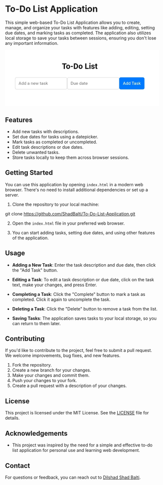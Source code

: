 # To-Do List Application

This simple web-based To-Do List Application allows you to create, manage, and organize your tasks with features like adding, editing, setting due dates, and marking tasks as completed. The application also utilizes local storage to save your tasks between sessions, ensuring you don't lose any important information.

![Screenshot](Screenshot_20231013-145359.jpg)

## Features

- Add new tasks with descriptions.
- Set due dates for tasks using a datepicker.
- Mark tasks as completed or uncompleted.
- Edit task descriptions or due dates.
- Delete unwanted tasks.
- Store tasks locally to keep them across browser sessions.

## Getting Started

You can use this application by opening `index.html` in a modern web browser. There's no need to install additional dependencies or set up a server.

1. Clone the repository to your local machine:


git clone https://github.com/ShadBalti/To-Do-List-Application.git


2. Open the `index.html` file in your preferred web browser.

3. You can start adding tasks, setting due dates, and using other features of the application.

## Usage

- **Adding a New Task**: Enter the task description and due date, then click the "Add Task" button.

- **Editing a Task**: To edit a task description or due date, click on the task text, make your changes, and press Enter.

- **Completing a Task**: Click the "Complete" button to mark a task as completed. Click it again to uncomplete the task.

- **Deleting a Task**: Click the "Delete" button to remove a task from the list.

- **Saving Tasks**: The application saves tasks to your local storage, so you can return to them later.

## Contributing

If you'd like to contribute to the project, feel free to submit a pull request. We welcome improvements, bug fixes, and new features.

1. Fork the repository.
2. Create a new branch for your changes.
3. Make your changes and commit them.
4. Push your changes to your fork.
5. Create a pull request with a description of your changes.

## License

This project is licensed under the MIT License. See the [LICENSE](LICENSE) file for details.

## Acknowledgements

- This project was inspired by the need for a simple and effective to-do list application for personal use and learning web development.

## Contact

For questions or feedback, you can reach out to [Dilshad Shad Balti](https://github.com/ShadBalti).

